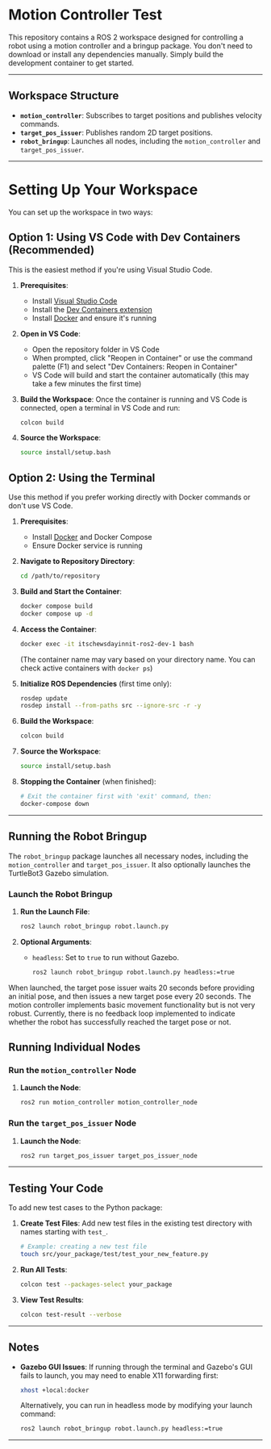 # Motion Controller Test

This repository contains a ROS 2 workspace designed for controlling a robot using a motion controller and a bringup package. You don't need to download or install any dependencies manually. Simply build the development container to get started.

---

## Workspace Structure

- **`motion_controller`**: Subscribes to target positions and publishes velocity commands.
- **`target_pos_issuer`**: Publishes random 2D target positions.
- **`robot_bringup`**: Launches all nodes, including the `motion_controller` and `target_pos_issuer`.

---

# Setting Up Your Workspace

You can set up the workspace in two ways:

## Option 1: Using VS Code with Dev Containers (Recommended)

This is the easiest method if you're using Visual Studio Code.

1. **Prerequisites**:
   - Install [Visual Studio Code](https://code.visualstudio.com/)
   - Install the [Dev Containers extension](https://marketplace.visualstudio.com/items?itemName=ms-vscode-remote.remote-containers)
   - Install [Docker](https://www.docker.com/products/docker-desktop/) and ensure it's running

2. **Open in VS Code**:
   - Open the repository folder in VS Code
   - When prompted, click "Reopen in Container" or use the command palette (F1) and select "Dev Containers: Reopen in Container"
   - VS Code will build and start the container automatically (this may take a few minutes the first time)

3. **Build the Workspace**:
   Once the container is running and VS Code is connected, open a terminal in VS Code and run:
   ```bash
   colcon build
   ```

4. **Source the Workspace**:
   ```bash
   source install/setup.bash
   ```

## Option 2: Using the Terminal

Use this method if you prefer working directly with Docker commands or don't use VS Code.

1. **Prerequisites**:
   - Install [Docker](https://www.docker.com/products/docker-desktop/) and Docker Compose
   - Ensure Docker service is running

2. **Navigate to Repository Directory**:
   ```bash
   cd /path/to/repository
   ```

3. **Build and Start the Container**:
   ```bash
   docker compose build
   docker compose up -d
   ```

4. **Access the Container**:
   ```bash
   docker exec -it itschewsdayinnit-ros2-dev-1 bash
   ```
   (The container name may vary based on your directory name. You can check active containers with `docker ps`)

5. **Initialize ROS Dependencies** (first time only):
   ```bash
   rosdep update
   rosdep install --from-paths src --ignore-src -r -y
   ```

6. **Build the Workspace**:
   ```bash
   colcon build
   ```

7. **Source the Workspace**:
   ```bash
   source install/setup.bash
   ```

8. **Stopping the Container** (when finished):
   ```bash
   # Exit the container first with 'exit' command, then:
   docker-compose down
   ```

---

## Running the Robot Bringup

The `robot_bringup` package launches all necessary nodes, including the `motion_controller` and `target_pos_issuer`. It also optionally launches the TurtleBot3 Gazebo simulation.

### Launch the Robot Bringup

1. **Run the Launch File**:
   ```bash
   ros2 launch robot_bringup robot.launch.py
   ```

2. **Optional Arguments**:
   - `headless`: Set to `true` to run without Gazebo.
     ```bash
     ros2 launch robot_bringup robot.launch.py headless:=true
     ```
When launched, the target pose issuer waits 20 seconds before providing an initial pose, and then issues a new target pose every 20 seconds. The motion controller implements basic movement functionality but is not very robust. Currently, there is no feedback loop implemented to indicate whether the robot has successfully reached the target pose or not.

## Running Individual Nodes

### Run the `motion_controller` Node

1. **Launch the Node**:
   ```bash
   ros2 run motion_controller motion_controller_node
   ```

### Run the `target_pos_issuer` Node

1. **Launch the Node**:
   ```bash
   ros2 run target_pos_issuer target_pos_issuer_node
   ```

---

## Testing Your Code

To add new test cases to the Python package:

1. **Create Test Files**: 
   Add new test files in the existing test directory with names starting with `test_`.
   ```bash
   # Example: creating a new test file
   touch src/your_package/test/test_your_new_feature.py
   ```

2. **Run All Tests**:
   ```bash
   colcon test --packages-select your_package
   ```

3. **View Test Results**:
   ```bash
   colcon test-result --verbose
   ```

---

## Notes

- **Gazebo GUI Issues**: If running through the terminal and Gazebo's GUI fails to launch, you may need to enable X11 forwarding first:
  ```bash
  xhost +local:docker
  ```
  Alternatively, you can run in headless mode by modifying your launch command:
  ```bash
  ros2 launch robot_bringup robot.launch.py headless:=true
  ```

---